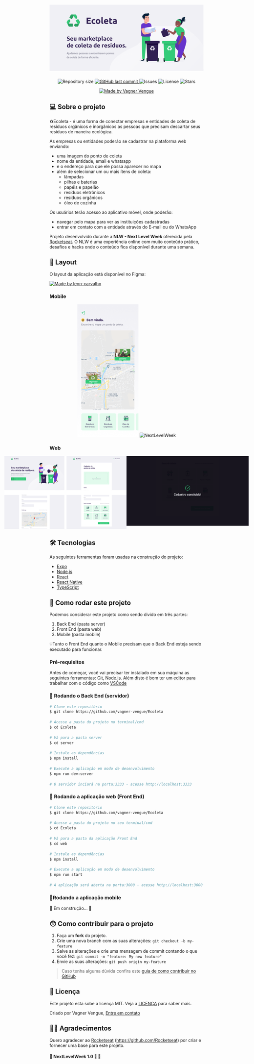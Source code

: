 <h1 align="center">
    <img alt="NextLevelWeek" title="#NextLevelWeek" src="./github-assets/banner.png" />
</h1>

<p align="center">
  <!-- Repo size -->
  <img alt="Repository size" src="https://img.shields.io/github/repo-size/vagner-vengue/Ecoleta?color=2304D361">

  <!-- Last commit-->
  <a href="https://github.com/vagner-vengue/Ecoleta/commits/master">
    <img alt="GitHub last commit" src="https://img.shields.io/github/go-mod/go-version/vagner-vengue/Ecoleta/master?color=2304D361&label=last%20commit">
  </a>
  
  <!-- Issues-->
  <a href="https://github.com/vagner-vengue/ecoleta/issues" style="text-decoration: none">
    <img alt="Issues" src="https://img.shields.io/github/issues-raw/vagner-vengue/Ecoleta?color=2304D361" />
  </a>
  
  <!-- License -->
  <a href="LICENSE" style="text-decoration: none">
    <img alt="License" src="https://img.shields.io/github/license/vagner-vengue/Ecoleta?color=2304D361" />
  </a>
  
  <!-- Stars -->
  <a href="https://github.com/vagner-vengue/Ecoleta/stargazers" style="text-decoration: none" >
    <img alt="Stars" src="https://img.shields.io/github/license/vagner-vengue/Ecoleta?color=2304D361" />
  </a>
</p>

<p align="center">
  <!-- Made By -->
  <a href="http://br.linkedin.com/in/vagner-vengue-aa8b5b19">
    <img alt="Made by Vagner Vengue" src="https://img.shields.io/badge/made%20by-vagner--vengue-2304D361">
  </a>
</p>

## 💻 Sobre o projeto

♻️Ecoleta - é uma forma de conectar empresas e entidades de coleta de resíduos orgânicos e inorgânicos as pessoas que precisam descartar seus resíduos de maneira ecológica.

As empresas ou entidades poderão se cadastrar na plataforma web enviando:
- uma imagem do ponto de coleta
- nome da entidade, email e whatsapp
- e o endereço para que ele possa aparecer no mapa
- além de selecionar um ou mais ítens de coleta: 
  - lâmpadas
  - pilhas e baterias
  - papéis e papelão
  - resíduos eletrônicos
  - resíduos orgânicos
  - óleo de cozinha

Os usuários terão acesso ao aplicativo móvel, onde poderão:
- navegar pelo mapa para ver as instituições cadastradas
- entrar em contato com a entidade através do E-mail ou do WhatsApp

Projeto desenvolvido durante a **NLW - Next Level Week** oferecida pela [Rocketseat](rs).
O NLW é uma experiência online com muito conteúdo prático, desafios e hacks onde o conteúdo fica disponível durante uma semana.


## 🎨 Layout

O layout da aplicação está disponível no Figma:

<a href="https://www.figma.com/file/1SxgOMojOB2zYT0Mdk28lB/Ecoleta?node-id=136%3A546">
  <img alt="Made by leon-carvalho" src="https://img.shields.io/badge/Acessar%20Layout%20-Figma-%2304D361">
</a>


### Mobile

<p align="center">
  <img alt="NextLevelWeek" title="#NextLevelWeek" src="./github-assets/home-mobile.png" width="200px">

  <img alt="NextLevelWeek" title="#NextLevelWeek" src="./github-assets/detalhes-mobile.svg" width="200px">
</p>

### Web

<p align="center" style="display: flex; align-items: flex-start; justify-content: center;">
  <img alt="NextLevelWeek" title="#NextLevelWeek" src="./github-assets/web.svg" width="400px">

  <img alt="NextLevelWeek" title="#NextLevelWeek" src="./github-assets/sucesso-web.svg" width="400px">
</p>

## 🛠 Tecnologias

As seguintes ferramentas foram usadas na construção do projeto:

- [Expo][expo]
- [Node.js][nodejs]
- [React][reactjs]
- [React Native][rn]
- [TypeScript][typescript]


## 🚀 Como rodar este projeto

Podemos considerar este projeto como sendo divido em três partes:
1. Back End (pasta server) 
2. Front End (pasta web)
3. Mobile (pasta mobile)

💡Tanto o Front End quanto o Mobile precisam que o Back End esteja sendo executado para funcionar.

### Pré-requisitos

Antes de começar, você vai precisar ter instalado em sua máquina as seguintes ferramentas:
[Git](https://git-scm.com), [Node.js][nodejs]. 
Além disto é bom ter um editor para trabalhar com o código como [VSCode][vscode]

### 🎲 Rodando o Back End (servidor)

```bash
# Clone este repositório
$ git clone https://github.com/vagner-vengue/Ecoleta

# Acesse a pasta do projeto no terminal/cmd
$ cd Ecoleta

# Vá para a pasta server
$ cd server

# Instale as dependências
$ npm install

# Execute a aplicação em modo de desenvolvimento
$ npm run dev:server

# O servidor inciará na porta:3333 - acesse http://localhost:3333 
```

### 🧭 Rodando a aplicação web (Front End)

```bash
# Clone este repositório
$ git clone https://github.com/vagner-vengue/Ecoleta

# Acesse a pasta do projeto no seu terminal/cmd
$ cd Ecoleta

# Vá para a pasta da aplicação Front End
$ cd web

# Instale as dependências
$ npm install

# Execute a aplicação em modo de desenvolvimento
$ npm run start

# A aplicação será aberta na porta:3000 - acesse http://localhost:3000
```

### 📱Rodando a aplicação mobile 

🚧 Em construção... 🚧

## 😯 Como contribuir para o projeto

1. Faça um **fork** do projeto.
2. Crie uma nova branch com as suas alterações: `git checkout -b my-feature`
3. Salve as alterações e crie uma mensagem de commit contando o que você fez: `git commit -m "feature: My new feature"`
4. Envie as suas alterações: `git push origin my-feature`
> Caso tenha alguma dúvida confira este [guia de como contribuir no GitHub](https://github.com/firstcontributions/first-contributions)


## 📝 Licença

Este projeto esta sobe a licença MIT. Veja a [LICENÇA](license) para saber mais.

Criado por Vagner Vengue, [Entre em contato](https://br.linkedin.com/in/vagner-vengue-aa8b5b19)

## 🙏🏼 Agradecimentos
Quero agradecer ao [Rocketseat] (https://github.com/Rocketseat) por criar e fornecer uma base para este projeto.

<h4 align="left"> 
	🚧 NextLevelWeek 1.0 🚀 🚧
</h4>

[nodejs]: https://nodejs.org/
[typescript]: https://www.typescriptlang.org/
[expo]: https://expo.io/
[reactjs]: https://reactjs.org
[rn]: https://facebook.github.io/react-native/
[yarn]: https://yarnpkg.com/
[vscode]: https://code.visualstudio.com/
[vceditconfig]: https://marketplace.visualstudio.com/items?itemName=EditorConfig.EditorConfig
[license]: https://opensource.org/licenses/MIT
[vceslint]: https://marketplace.visualstudio.com/items?itemName=dbaeumer.vscode-eslint
[prettier]: https://marketplace.visualstudio.com/items?itemName=esbenp.prettier-vscode
[rs]: https://rocketseat.com.br
[Rocketseat]: https://rocketseat.com.br
